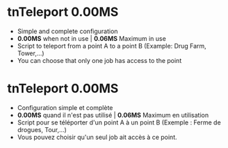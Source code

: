 # tnTeleport 0.00MS

- Simple and complete configuration
- <b>0.00MS</b> when not in use | <b>0.06MS</b> Maximum in use
- Script to teleport from a point A to a point B (Example: Drug Farm, Tower,...)
- You can choose that only one job has access to the point

# tnTeleport 0.00MS

- Configuration simple et complète
- <b>0.00MS</b> quand il n'est pas utilisé | <b>0.06MS</b> Maximum en utilisation
- Script pour se téléporter d'un point A à un point B (Exemple : Ferme de drogues, Tour,...)
- Vous pouvez choisir qu'un seul job ait accès à ce point.
